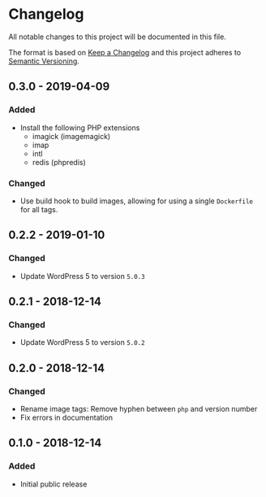 # Changelog

All notable changes to this project will be documented in this file.

The format is based on [Keep a Changelog](http://keepachangelog.com/en/1.0.0/)
and this project adheres to [Semantic Versioning](http://semver.org/spec/v2.0.0.html).

## 0.3.0 - 2019-04-09

### Added
- Install the following PHP extensions  
    * imagick (imagemagick)
    * imap
    * intl
    * redis (phpredis)

### Changed

- Use build hook to build images, allowing for using a single `Dockerfile` for all tags.

## 0.2.2 - 2019-01-10

### Changed
- Update WordPress 5 to version `5.0.3`

## 0.2.1 - 2018-12-14

### Changed
- Update WordPress 5 to version `5.0.2`

## 0.2.0 - 2018-12-14

### Changed
- Rename image tags: Remove hyphen between `php` and version number
- Fix errors in documentation

## 0.1.0 - 2018-12-14

### Added
- Initial public release
